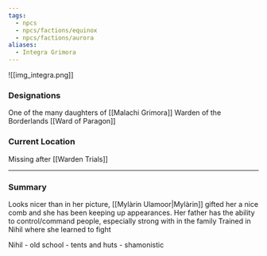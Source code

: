 ```yaml
---
tags:
  - npcs
  - npcs/factions/equinox
  - npcs/factions/aurora
aliases:
  - Integra Grimora
---
```

![[img_integra.png]]
### Designations
One of the many daughters of [[Malachi Grimora]]
Warden of the Borderlands [[Ward of Paragon]]


### Current Location
Missing after [[Warden Trials]] 

___
### Summary
Looks nicer than in her picture, [[Mylàrin Ulamoor|Mylàrin]] gifted her a nice comb and she has been keeping up appearances.
Her father has the ability to control/command people, especially strong with in the family
Trained in Nihil where she learned to fight

Nihil - old school - tents and huts - shamonistic



